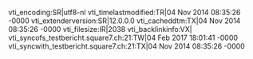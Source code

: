 vti_encoding:SR|utf8-nl
vti_timelastmodified:TR|04 Nov 2014 08:35:26 -0000
vti_extenderversion:SR|12.0.0.0
vti_cacheddtm:TX|04 Nov 2014 08:35:26 -0000
vti_filesize:IR|2038
vti_backlinkinfo:VX|
vti_syncofs_testbericht.square7.ch\:21:TW|04 Feb 2017 18:01:41 -0000
vti_syncwith_testbericht.square7.ch\:21:TX|04 Nov 2014 08:35:26 -0000
